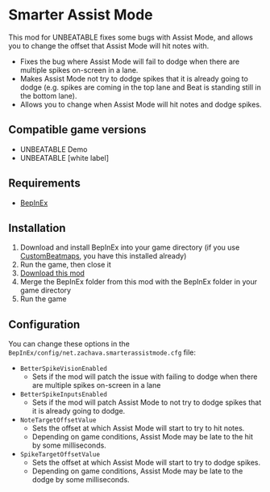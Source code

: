 # Smarter Assist Mode

This mod for UNBEATABLE fixes some bugs with Assist Mode, and allows you to change the offset that Assist Mode will hit notes with.

- Fixes the bug where Assist Mode will fail to dodge when there are multiple spikes on-screen in a lane.
- Makes Assist Mode not try to dodge spikes that it is already going to dodge (e.g. spikes are coming in the top lane and Beat is standing still in the bottom lane).
- Allows you to change when Assist Mode will hit notes and dodge spikes.

## Compatible game versions

- UNBEATABLE Demo
- UNBEATABLE \[white label\]

## Requirements

- [BepInEx](https://github.com/BepInEx/BepInEx)

## Installation

1. Download and install BepInEx into your game directory (if you use [CustomBeatmaps](https://github.com/gold-me/CustomBeatmapsV4), you have this installed already)
2. Run the game, then close it
3. [Download this mod](https://github.com/Zachava96/SmarterAssistMode/releases)
4. Merge the BepInEx folder from this mod with the BepInEx folder in your game directory
5. Run the game

## Configuration

You can change these options in the `BepInEx/config/net.zachava.smarterassistmode.cfg` file:

- `BetterSpikeVisionEnabled`
    - Sets if the mod will patch the issue with failing to dodge when there are multiple spikes on-screen in a lane
- `BetterSpikeInputsEnabled`
    - Sets if the mod will patch Assist Mode to not try to dodge spikes that it is already going to dodge.
- `NoteTargetOffsetValue`
    - Sets the offset at which Assist Mode will start to try to hit notes.
    - Depending on game conditions, Assist Mode may be late to the hit by some milliseconds.
- `SpikeTargetOffsetValue`
    - Sets the offset at which Assist Mode will start to try to dodge spikes.
    - Depending on game conditions, Assist Mode may be late to the dodge by some milliseconds.
